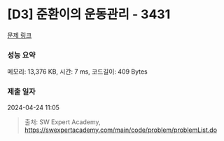 # [D3] 준환이의 운동관리 - 3431 

[문제 링크](https://swexpertacademy.com/main/code/problem/problemDetail.do?contestProbId=AWE_ZXcqAAMDFAV2) 

### 성능 요약

메모리: 13,376 KB, 시간: 7 ms, 코드길이: 409 Bytes

### 제출 일자

2024-04-24 11:05



> 출처: SW Expert Academy, https://swexpertacademy.com/main/code/problem/problemList.do